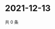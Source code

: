 # 2021-12-13

共 0 条

<!-- BEGIN WEIBO -->
<!-- 最后更新时间 Mon Dec 13 2021 22:14:12 GMT+0800 (China Standard Time) -->

<!-- END WEIBO -->
